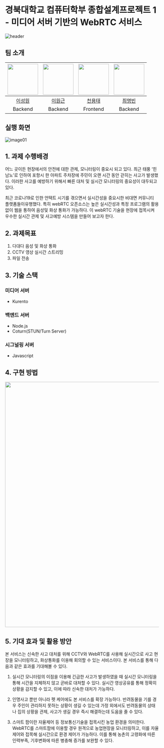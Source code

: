 # 경북대학교 컴퓨터학부 종합설계프로젝트 1 - 미디어 서버 기반의 WebRTC 서비스

![header](https://capsule-render.vercel.app/api?type=rounded&color=a8d5eb&height=200&section=header&text=미디어서버%20기반의%20WebRTC%20서비스&fontAlignY=45&desc=경북대학교%20컴퓨터학부%20종합설계프로젝트%201&descAlignY=65&fontSize=50&fontColor=363636&animation=fadeIn)


## 팀 소개
| [<img src="https://github.com/poi933.png" width="100px">](https://github.com/poi933) | [<img src="https://github.com/LeeWongeun.png" width="100px">](https://github.com/LeeWongeun) | [<img src="https://github.com/yongtaecheon.png" width="100px">](https://github.com/whyyhyh) | [<img src="https://github.com/choimyungbin.png" width="100px">](https://github.com/choimyungbin) |
| :-----: | :-----: | :-----: | :-----: |
| [이성원](https://github.com/poi933) | [이원근](https://github.com/LeeWongeun) | [천용태](https://github.com/yongtaecheon) | [최명빈](https://github.com/choimyungbin) |
|Backend|Backend|Frontend|Backend|

## 실행 화면
![image01](https://github.com/yongtaecheon/KNU_webRTC/assets/94237345/36f5c374-7343-4f09-b1d8-4e99bcdd0d58)

## 1. 과제 수행배경
어느 곳이든 현장에서의 안전에 대한 관제, 모니터링이 중요시 되고 있다. 최근 태풍 ‘힌남노’로 인하여 포항시 한 아파트 주차장에 주민이 오랜 시간 동안 갇히는 사고가 발생했다. 이러한 사고를 예방하기 위해서 빠른 대처 및 실시간 모니터링의 중요성이 대두되고 있다.

최근 코로나19로 인한 언택트 시기를 겪으면서 실시간성을 중요시한 비대면 커뮤니티 플랫폼들이유행했다. 특히 webRTC 오픈소스는 높은 실시간성과 특정 프로그램의 활용없이 웹을 통하여 음성및 화상 통화가 가능하다. 이 webRTC 기술을 현장에 접목시켜 우수한 실시간 관제 및 사고예방 시스템을 만들어 보고자 한다.

## 2. 과제목표
1. 다대다 음성 및 화상 통화
2. CCTV 영상 실시간 스트리밍
3. 파일 전송

## 3. 기술 스택
### 미디어 서버
- Kurento
### 백엔드 서버
- Node.js
- Coturn(STUN/Turn Server)
### 시그널링 서버
- Javascript

## 4. 구현 방법
<img width="800" src="https://github.com/yongtaecheon/KNU_webRTC/assets/71762087/a9381103-ac7d-4b6f-a86e-847e7ad634ec">

## 5. 기대 효과 및 활용 방안
본 서비스는 신속한 사고 대처를 위해 CCTV와 WebRTC를 사용해 실시간으로 사고 현장을 모니터링하고, 화상통화를 이용해 회의할 수 있는 서비스이다. 본 서비스를 통해 다음과 같은 효과를 기대해볼 수 있다.

1) 실시간 모니터링의 이점을 이용해 긴급한 사고가 발생하였을 때 실시간 모니터링을 통해 시간을 지체하지 않고 곧바로 대처할 수 있다. 실시간 영상공유를 통해 정확히 상황을 감지할 수 있고, 이에 따라 신속한 대처가 가능하다.

2) 인명사고 뿐만 아니라 펫 케어에도 본 서비스를 확장 가능하다. 반려동물을 기를 경우 주인이 관리하지 못하는 상황이 생길 수 있는데 가정 외에서도 반려동물의 상태나 집의 상황을 관제, 사고가 생길 경우 즉시 해결하는데 도움을 줄 수 있다.

3) 스마트 팜이란 자율제어 등 정보통신기술을 접목시킨 농업 환경을 의미한다. WebRTC를 스마트팜에 이용할 경우 원격으로 농업현장을 모니터링하고, 이를 자율 제어와 접목해 실시간으로 환경 제어가 가능하다. 이를 통해 농촌의 고령화에 따른 인력부족, 기후변화에 따른 병충해 증가를 보완할 수 있다.
